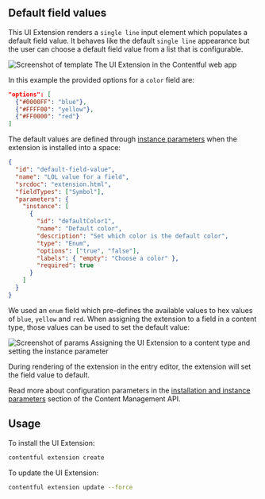 ## Default field values

This UI Extension renders a `single line` input element which populates a default field value. It behaves like the default `single line` appearance but the user can choose a default field value from a list that is configurable.

![Screenshot of template](../../docs/assets/uiextensions-default-field-value.png)
The UI Extension in the Contentful web app

In this example the provided options for a `color` field are:

```json
"options": [
  {"#0000FF": "blue"},
  {"#FFFF00": "yellow"},
  {"#FF0000": "red"}
]
```

The default values are defined through [instance parameters][instance-params] when the extension is installed into a space:

```json
{
  "id": "default-field-value",
  "name": "LOL value for a field",
  "srcdoc": "extension.html",
  "fieldTypes": ["Symbol"],
  "parameters": {
    "instance": [
      {
        "id": "defaultColor1",
        "name": "Default color",
        "description": "Set which color is the default color",
        "type": "Enum",
        "options": ["true", "false"],
        "labels": { "empty": "Choose a color" },
        "required": true
      }
    ]
  }
}
```

We used an `enum` field which pre-defines the available values to hex values of `blue`, `yellow` and `red`. When assigning the extension to a field in a content type, those values can be used to set the default value:

![Screenshot of params](../../docs/assets/uiextensions-default-field-value-assign.png)
Assigning the UI Extension to a content type and setting the instance parameter

During rendering of the extension in the entry editor, the extension will set the field value to default.

Read more about configuration parameters in the [installation and instance parameters][instance-params] section of the Content Management API.

## Usage

To install the UI Extension:

```bash
contentful extension create
```

To update the UI Extension:

```bash
contentful extension update --force
```

[instance-params]: https://www.contentful.com/developers/docs/references/content-management-api/#/reference/ui-extensions/configuration-parameters
